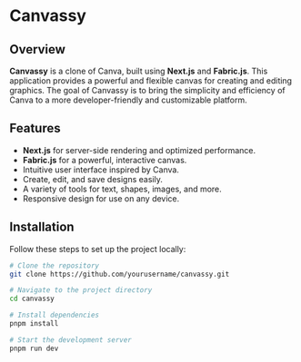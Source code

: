 # Canvassy

## Overview

**Canvassy** is a clone of Canva, built using **Next.js** and **Fabric.js**. This application provides a powerful and flexible canvas for creating and editing graphics. The goal of Canvassy is to bring the simplicity and efficiency of Canva to a more developer-friendly and customizable platform.

## Features

- **Next.js** for server-side rendering and optimized performance.
- **Fabric.js** for a powerful, interactive canvas.
- Intuitive user interface inspired by Canva.
- Create, edit, and save designs easily.
- A variety of tools for text, shapes, images, and more.
- Responsive design for use on any device.

## Installation

Follow these steps to set up the project locally:

```bash
# Clone the repository
git clone https://github.com/yourusername/canvassy.git

# Navigate to the project directory
cd canvassy

# Install dependencies
pnpm install

# Start the development server
pnpm run dev
```
